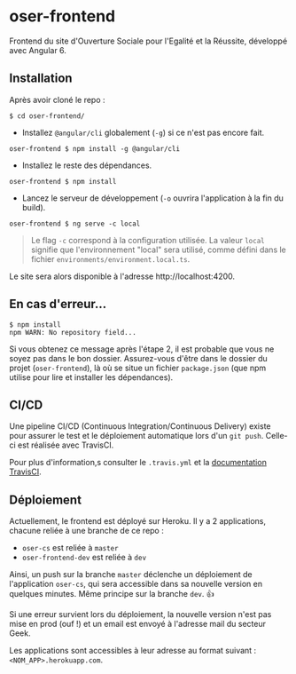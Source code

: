 # oser-frontend

Frontend du site d'Ouverture Sociale pour l'Egalité et la Réussite, développé avec Angular 6.

## Installation

Après avoir cloné le repo :

```
$ cd oser-frontend/
```

- Installez `@angular/cli` globalement (`-g`) si ce n'est pas encore fait.

```
oser-frontend $ npm install -g @angular/cli
```

- Installez le reste des dépendances.

```
oser-frontend $ npm install
```

- Lancez le serveur de développement (`-o` ouvrira l'application à la fin du build).

```
oser-frontend $ ng serve -c local
```

> Le flag `-c` correspond à la configuration utilisée. La valeur `local` signifie que l'environnement "local" sera utilisé, comme défini dans le fichier `environments/environment.local.ts`.

Le site sera alors disponible à l'adresse http://localhost:4200.

## En cas d'erreur…

```
$ npm install
npm WARN: No repository field...
```

Si vous obtenez ce message après l'étape 2, il est probable que vous ne soyez pas dans le bon dossier. Assurez-vous d'être dans le dossier du projet (`oser-frontend`), là où se situe un fichier `package.json` (que npm utilise pour lire et installer les dépendances).

## CI/CD

Une pipeline CI/CD (Continuous Integration/Continuous Delivery) existe pour assurer le test et le déploiement automatique lors d'un `git push`. Celle-ci est réalisée avec TravisCI.

Pour plus d'information,s consulter le `.travis.yml` et la [documentation TravisCI](https://docs.travis-ci.com).

## Déploiement

Actuellement, le frontend est déployé sur Heroku. Il y a 2 applications, chacune reliée à une branche de ce repo :

- `oser-cs` est reliée à `master`
- `oser-frontend-dev` est reliée à `dev`

Ainsi, un push sur la branche `master` déclenche un déploiement de l'application `oser-cs`, qui sera accessible dans sa nouvelle version en quelques minutes. Même principe sur la branche `dev`. :+1:

Si une erreur survient lors du déploiement, la nouvelle version n'est pas mise en prod (ouf !) et un email est envoyé à l'adresse mail du secteur Geek.

Les applications sont accessibles à leur adresse au format suivant : `<NOM_APP>.herokuapp.com`.
